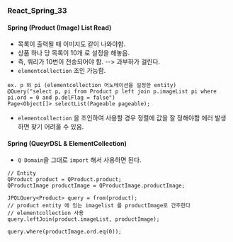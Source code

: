 ### React_Spring_33

#### Spring (Product (Image) List Read)
- 목록이 출력될 때 이미지도 같이 나와야함.
- 상품 하나 당 목록이 10개 로 설정을 해놓음.
- 즉, 쿼리가 10번이 전송되어야 함. --> 과부하가 걸린다.
- `elementcollection` 조인 가능함.
```
ex. p 와 pi (elementcollection 어노테이션을 설정한 entity)
@Query("select p, pi from Product p left join p.imageList pi where pi.ord = 0 and p.delFlag = false")
Page<Object[]> selectList(Pageable pageable);
```
- `elementcollection` 을 조인하여 사용할 경우 정렬에 값을 잘 정해야함 에러 발생하면 찾기 어려울 수 있음.

#### Spring (QueyrDSL & ElementCollection)
- `Q Domain`을 그대로 `import` 해서 사용하면 된다.
```
// Entity
QProduct product = QProduct.product;
QProductImage productImage = QProductImage.productImage;

JPQLQuery<Product> query = from(product);
// product entity 에 있는 imagelist 를 productImage로 간주한다
// elementcollection 사용
query.leftJoin(product.imageList, productImage);

query.where(productImage.ord.eq(0));
```